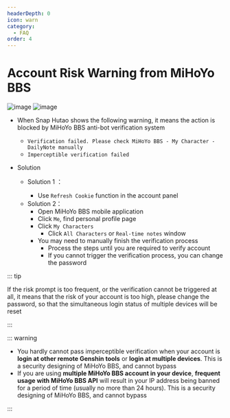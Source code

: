```yaml
---
headerDepth: 0
icon: warn
category:
  - FAQ
order: 4
---
```


# Account Risk Warning from MiHoYo BBS


![image](https://user-images.githubusercontent.com/96916320/201329765-531d6eb6-2ec4-4022-9049-bcba3b4bf9cf.png) ![image](https://user-images.githubusercontent.com/96916320/204005371-ced5213b-a7af-4cba-baa3-818f9b7ade35.png)

- When Snap Hutao shows the following warning, it means the action is blocked by MiHoYo BBS anti-bot verification system
  - `Verification failed. Please check MiHoYo BBS - My Character - DailyNote manually`
  - `Imperceptible verification failed`

- Solution
  - Solution 1 <Badge text="Recommended" type="tip" /> ：
    - Use `Refresh Cookie` function in the account panel
  - Solution 2：
    - Open MiHoYo BBS mobile application
    - Click `Me`, find personal profile page
    - Click `My Characters`
      - Click `All Characters` or `Real-time notes` window
    - You may need to manually finish the verification process 
      - Process the steps until you are required to verify account
      - If you cannot trigger the verification process, you can change the password

::: tip

If the risk prompt is too frequent, or the verification cannot be triggered at all, it means that the risk of your 
account is too high, please change the password, so that the simultaneous login status of multiple devices will be reset

:::

::: warning

- You hardly cannot pass imperceptible verification when your account is **login at other remote Genshin tools** or 
**login at multiple devices**. This is a security designing of MiHoYo BBS, and cannot bypass
- If you are using **multiple MiHoYo BBS account in your device**, **frequent usage with MiHoYo BBS API** will 
result in your IP address being banned for a period of time (usually no more than 24 hours). This is a security 
designing of MiHoYo BBS, and cannot bypass

:::
